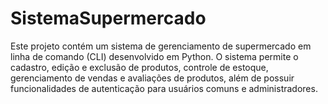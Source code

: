# SistemaSupermercado
Este projeto contém um sistema de gerenciamento de supermercado em linha de comando (CLI) desenvolvido em Python. O sistema permite o cadastro, edição e exclusão de produtos, controle de estoque, gerenciamento de vendas e avaliações de produtos, além de possuir funcionalidades de autenticação para usuários comuns e administradores.
